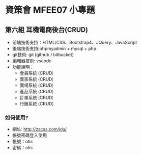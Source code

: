 # 資策會 MFEE07 小專題
## 第六組 耳機電商後台(CRUD)
- 前端技術支持：HTML/CSS、Bootstrap4、JQuery、JavaScript
- 後端技術支持:phpmyadmin + mysql + php 
- git技術: git (github / bitbucket)
- 編輯器技術: vscode
- 功能說明：  
    - 會員系統 (CRUD)
    - 賣家系統 (CRUD)
    - 賣場系統 (CRUD) 
    - 產品系統 (CRUD)
    - 訂單系統 (CRUD)
    - 行銷系統 (CRUD)
### 如何使用? ###
- 網址: http://zscss.com/idu/
- 帳號密碼登入使用
- 帳號：otis
- 密碼：otis
